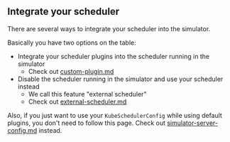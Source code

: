 ## Integrate your scheduler 

There are several ways to integrate your scheduler into the simulator.

Basically you have two options on the table:
- Integrate your scheduler plugins into the scheduler running in the simulator
  - Check out [custom-plugin.md](./custom-plugin.md) 
- Disable the scheduler running in the simulator and use your scheduler instead
  - We call this feature "external scheduler"
  - Check out [external-scheduler.md](./external-scheduler.md)

Also, if you just want to use your `KubeSchedulerConfig` while using default plugins,
you don't need to follow this page. Check out [simulator-server-config.md](./simulator-server-config.md) instead.
